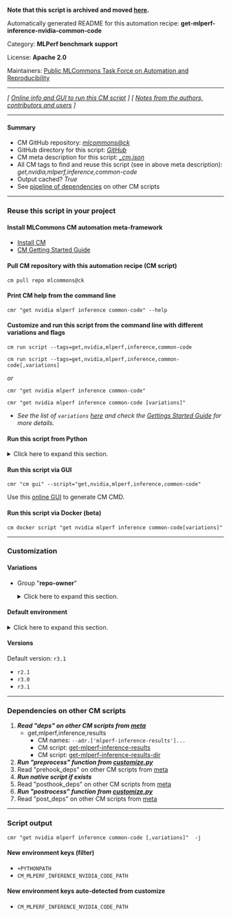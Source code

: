 **Note that this script is archived and moved [here](https://github.com/mlcommons/cm4mlops/tree/main/script/get-mlperf-inference-nvidia-common-code).**



Automatically generated README for this automation recipe: **get-mlperf-inference-nvidia-common-code**

Category: **MLPerf benchmark support**

License: **Apache 2.0**

Maintainers: [Public MLCommons Task Force on Automation and Reproducibility](https://github.com/mlcommons/ck/blob/master/docs/taskforce.md)

---
*[ [Online info and GUI to run this CM script](https://access.cknowledge.org/playground/?action=scripts&name=get-mlperf-inference-nvidia-common-code,26b78bf3ffdc4926) ] [ [Notes from the authors, contributors and users](README-extra.md) ]*

---
#### Summary

* CM GitHub repository: *[mlcommons@ck](https://github.com/mlcommons/ck/tree/dev/cm-mlops)*
* GitHub directory for this script: *[GitHub](https://github.com/mlcommons/ck/tree/dev/cm-mlops/script/get-mlperf-inference-nvidia-common-code)*
* CM meta description for this script: *[_cm.json](_cm.json)*
* All CM tags to find and reuse this script (see in above meta description): *get,nvidia,mlperf,inference,common-code*
* Output cached? *True*
* See [pipeline of dependencies](#dependencies-on-other-cm-scripts) on other CM scripts


---
### Reuse this script in your project

#### Install MLCommons CM automation meta-framework

* [Install CM](https://access.cknowledge.org/playground/?action=install)
* [CM Getting Started Guide](https://github.com/mlcommons/ck/blob/master/docs/getting-started.md)

#### Pull CM repository with this automation recipe (CM script)

```cm pull repo mlcommons@ck```

#### Print CM help from the command line

````cmr "get nvidia mlperf inference common-code" --help````

#### Customize and run this script from the command line with different variations and flags

`cm run script --tags=get,nvidia,mlperf,inference,common-code`

`cm run script --tags=get,nvidia,mlperf,inference,common-code[,variations] `

*or*

`cmr "get nvidia mlperf inference common-code"`

`cmr "get nvidia mlperf inference common-code [variations]" `


* *See the list of `variations` [here](#variations) and check the [Gettings Started Guide](https://github.com/mlcommons/ck/blob/dev/docs/getting-started.md) for more details.*

#### Run this script from Python

<details>
<summary>Click here to expand this section.</summary>

```python

import cmind

r = cmind.access({'action':'run'
                  'automation':'script',
                  'tags':'get,nvidia,mlperf,inference,common-code'
                  'out':'con',
                  ...
                  (other input keys for this script)
                  ...
                 })

if r['return']>0:
    print (r['error'])

```

</details>


#### Run this script via GUI

```cmr "cm gui" --script="get,nvidia,mlperf,inference,common-code"```

Use this [online GUI](https://cKnowledge.org/cm-gui/?tags=get,nvidia,mlperf,inference,common-code) to generate CM CMD.

#### Run this script via Docker (beta)

`cm docker script "get nvidia mlperf inference common-code[variations]" `

___
### Customization


#### Variations

  * Group "**repo-owner**"
    <details>
    <summary>Click here to expand this section.</summary>

    * `_ctuning`
      - Workflow:
    * `_custom`
      - Workflow:
    * `_mlcommons`
      - Workflow:
    * `_nvidia-only`
      - Workflow:

    </details>

#### Default environment

<details>
<summary>Click here to expand this section.</summary>

These keys can be updated via `--env.KEY=VALUE` or `env` dictionary in `@input.json` or using script flags.


</details>

#### Versions
Default version: `r3.1`

* `r2.1`
* `r3.0`
* `r3.1`
___
### Dependencies on other CM scripts


  1. ***Read "deps" on other CM scripts from [meta](https://github.com/mlcommons/ck/tree/dev/cm-mlops/script/get-mlperf-inference-nvidia-common-code/_cm.json)***
     * get,mlperf,inference,results
       * CM names: `--adr.['mlperf-inference-results']...`
       - CM script: [get-mlperf-inference-results](https://github.com/mlcommons/ck/tree/master/cm-mlops/script/get-mlperf-inference-results)
       - CM script: [get-mlperf-inference-results-dir](https://github.com/mlcommons/ck/tree/master/cm-mlops/script/get-mlperf-inference-results-dir)
  1. ***Run "preprocess" function from [customize.py](https://github.com/mlcommons/ck/tree/dev/cm-mlops/script/get-mlperf-inference-nvidia-common-code/customize.py)***
  1. Read "prehook_deps" on other CM scripts from [meta](https://github.com/mlcommons/ck/tree/dev/cm-mlops/script/get-mlperf-inference-nvidia-common-code/_cm.json)
  1. ***Run native script if exists***
  1. Read "posthook_deps" on other CM scripts from [meta](https://github.com/mlcommons/ck/tree/dev/cm-mlops/script/get-mlperf-inference-nvidia-common-code/_cm.json)
  1. ***Run "postrocess" function from [customize.py](https://github.com/mlcommons/ck/tree/dev/cm-mlops/script/get-mlperf-inference-nvidia-common-code/customize.py)***
  1. Read "post_deps" on other CM scripts from [meta](https://github.com/mlcommons/ck/tree/dev/cm-mlops/script/get-mlperf-inference-nvidia-common-code/_cm.json)

___
### Script output
`cmr "get nvidia mlperf inference common-code [,variations]"  -j`
#### New environment keys (filter)

* `+PYTHONPATH`
* `CM_MLPERF_INFERENCE_NVIDIA_CODE_PATH`
#### New environment keys auto-detected from customize

* `CM_MLPERF_INFERENCE_NVIDIA_CODE_PATH`